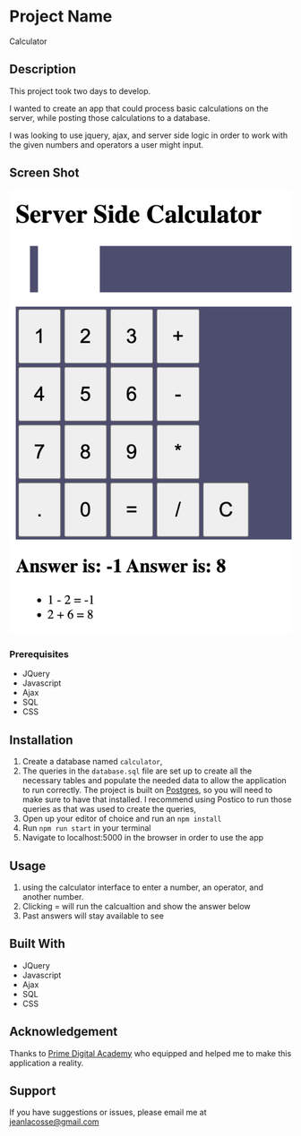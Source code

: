 # Project Name
Calculator

## Description
This project took two days to develop.

I wanted to create an app that could process basic calculations on the server, while posting those calculations to a database.

I was looking to use jquery, ajax, and server side logic in order to work with the given numbers and operators a user might input.


## Screen Shot 

![alt text](./images/Screen%20Shot%202022-06-25%20at%201.25.15%20PM.png)

### Prerequisites

- JQuery
- Javascript
- Ajax
- SQL
- CSS

## Installation

1. Create a database named `calculator`,
2. The queries in the `database.sql` file are set up to create all the necessary tables and populate the needed data to allow the application to run correctly. The project is built on [Postgres](https://www.postgresql.org/download/), so you will need to make sure to have that installed. I recommend using Postico to run those queries as that was used to create the queries, 
3. Open up your editor of choice and run an `npm install`
4. Run `npm run start` in your terminal
5. Navigate to localhost:5000 in the browser in order to use the app

## Usage

1. using the calculator interface to enter a number, an operator, and another number.
2. Clicking = will run the calcualtion and show the answer below
3. Past answers will stay available to see

## Built With

- JQuery
- Javascript
- Ajax
- SQL
- CSS

## Acknowledgement
Thanks to [Prime Digital Academy](www.primeacademy.io) who equipped and helped me to make this application a reality.

## Support
If you have suggestions or issues, please email me at [jeanlacosse@gmail.com](www.google.com)
